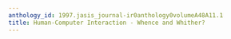 ```yaml
---
anthology_id: 1997.jasis_journal-ir0anthology0volumeA48A11.1
title: Human-Computer Interaction - Whence and Whither?
---
```

